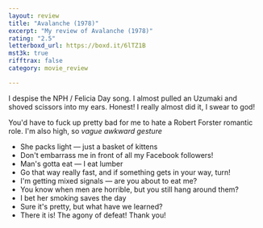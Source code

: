 ```yaml
---
layout: review
title: "Avalanche (1978)"
excerpt: "My review of Avalanche (1978)"
rating: "2.5"
letterboxd_url: https://boxd.it/6lTZ1B
mst3k: true
rifftrax: false
category: movie_review

---
```


I despise the NPH / Felicia Day song. I almost pulled an Uzumaki and shoved scissors into my ears. Honest! I really almost did it, I swear to god!

You'd have to fuck up pretty bad for me to hate a Robert Forster romantic role. I'm also high, so *vague awkward gesture*

* She packs light — just a basket of kittens
* Don't embarrass me in front of all my Facebook followers!
* Man's gotta eat — I eat lumber
* Go that way really fast, and if something gets in your way, turn!
* I'm getting mixed signals — are you about to eat me?
* You know when men are horrible, but you still hang around them?
* I bet her smoking saves the day
* Sure it's pretty, but what have we learned?
* There it is! The agony of defeat! Thank you!